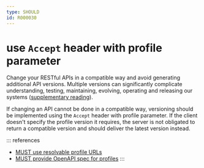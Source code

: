 ```yaml
---
type: SHOULD
id: R000030
---
```


# use `Accept` header with profile parameter

Change your RESTful APIs in a compatible way and avoid generating additional API versions.
Multiple versions can significantly complicate understanding, testing, maintaining, evolving, operating and releasing our systems ([supplementary reading](http://martinfowler.com/articles/enterpriseREST.html)).

If changing an API cannot be done in a compatible way, versioning should be implemented using the `Accept` header with profile parameter. If the client doesn't specify the profile version it requires, the server is not obligated to return a compatible version and should deliver the latest version instead.

::: references

- [MUST use resolvable profile URLs](./guidelines/020_guidelines/040_hypermedia/4010_must-use-resolvable-profile-urls.md)
- [MUST provide OpenAPI spec for profiles](./guidelines/020_guidelines/040_hypermedia/4030_must-provide-openapi-spec-for-profiles.md)
  :::

